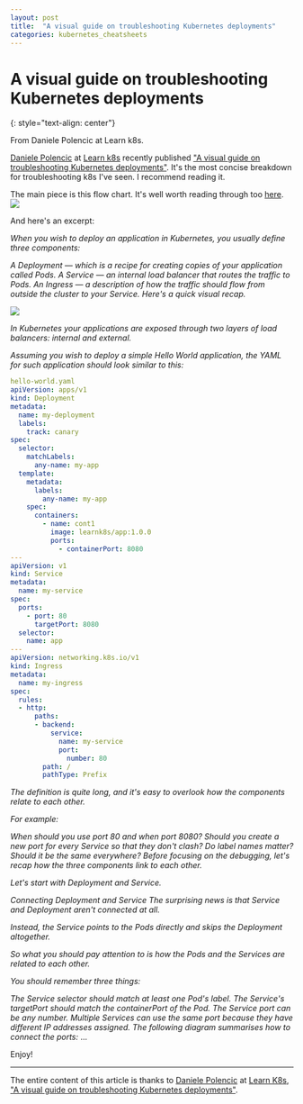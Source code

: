 ```yaml
---
layout: post
title:  "A visual guide on troubleshooting Kubernetes deployments"
categories: kubernetes_cheatsheets
---
```


# A visual guide on troubleshooting Kubernetes deployments
{: style="text-align: center"}

From Daniele Polencic at Learn k8s.

[Daniele Polencic](https://www.linkedin.com/in/danielepolencic/) at [Learn k8s](https://learnk8s.io/) recently published ["A visual guide on troubleshooting Kubernetes deployments"](https://learnk8s.io/troubleshooting-deployments).
It's the most concise breakdown for troubleshooting k8s I've seen. I recommend reading it. 

The main piece is this flow chart. It's well worth reading through too [here](https://learnk8s.io/troubleshooting-deployments).
![](https://learnk8s.io/a/fae60444184ca7bd8c3698d866c24617.png)

And here's an excerpt:

_When you wish to deploy an application in Kubernetes, you usually define three components:_

_A Deployment — which is a recipe for creating copies of your application called Pods.
A Service — an internal load balancer that routes the traffic to Pods.
An Ingress — a description of how the traffic should flow from outside the cluster to your Service.
Here's a quick visual recap._

![](https://learnk8s.io/a/92543837cbecdd1189ee0a6d68fa9434.svg)

_In Kubernetes your applications are exposed through two layers of load balancers: internal and external._

_Assuming you wish to deploy a simple Hello World application, the YAML for such application should look similar to this:_

```yaml
hello-world.yaml
apiVersion: apps/v1
kind: Deployment
metadata:
  name: my-deployment
  labels:
    track: canary
spec:
  selector:
    matchLabels:
      any-name: my-app
  template:
    metadata:
      labels:
        any-name: my-app
    spec:
      containers:
        - name: cont1
          image: learnk8s/app:1.0.0
          ports:
            - containerPort: 8080
---
apiVersion: v1
kind: Service
metadata:
  name: my-service
spec:
  ports:
    - port: 80
      targetPort: 8080
  selector:
    name: app
---
apiVersion: networking.k8s.io/v1
kind: Ingress
metadata:
  name: my-ingress
spec:
  rules:
  - http:
      paths:
      - backend:
          service:
            name: my-service
            port:
              number: 80
        path: /
        pathType: Prefix
```


_The definition is quite long, and it's easy to overlook how the components relate to each other._

_For example:_

_When should you use port 80 and when port 8080?
Should you create a new port for every Service so that they don't clash?
Do label names matter? Should it be the same everywhere?
Before focusing on the debugging, let's recap how the three components link to each other._

_Let's start with Deployment and Service._

_Connecting Deployment and Service_
_The surprising news is that Service and Deployment aren't connected at all._

_Instead, the Service points to the Pods directly and skips the Deployment altogether._

_So what you should pay attention to is how the Pods and the Services are related to each other._

_You should remember three things:_

_The Service selector should match at least one Pod's label.
The Service's targetPort should match the containerPort of the Pod.
The Service port can be any number. Multiple Services can use the same port because they have different IP addresses assigned.
The following diagram summarises how to connect the ports:_
...

Enjoy!

---

The entire content of this article is thanks to [Daniele Polencic](https://www.linkedin.com/in/danielepolencic/) at [Learn K8s](https://learnk8s.io/), ["A visual guide on troubleshooting Kubernetes deployments"](https://learnk8s.io/troubleshooting-deployments).
